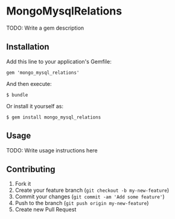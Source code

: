 # MongoMysqlRelations

TODO: Write a gem description

## Installation

Add this line to your application's Gemfile:

    gem 'mongo_mysql_relations'

And then execute:

    $ bundle

Or install it yourself as:

    $ gem install mongo_mysql_relations

## Usage

TODO: Write usage instructions here

## Contributing

1. Fork it
2. Create your feature branch (`git checkout -b my-new-feature`)
3. Commit your changes (`git commit -am 'Add some feature'`)
4. Push to the branch (`git push origin my-new-feature`)
5. Create new Pull Request
